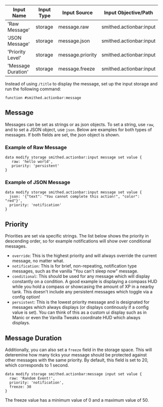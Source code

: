 | Input Name         | Input Type | Input Source     | Input Objective/Path    | 
| ---                | ---        | ---              | ---                     | 
| 'Raw Message'      | storage    | message.raw      | smithed.actionbar:input | 
| 'JSON Message'     | storage    | message.json     | smithed.actionbar:input | 
| 'Priority Level'   | storage    | message.priority | smithed.actionbar:input | 
| 'Message Duration' | storage    | message.freeze   | smithed.actionbar:input | 



Instead of using `/title` to display the message, set up the input storage and run the following command:
```mcfunction
function #smithed.actionbar:message
```
## Message
Messages can be set as strings or as json objects. To set a string, use `raw`, and to
set a JSON object, use `json`. Below are examples for both types of messages. 
If both fields are set, the json object is shown.  
### **Example of Raw Message** 
```mcfunction
data modify storage smithed.actionbar:input message set value {
   raw: 'hello world',
   priority: 'persistent'
}
```
### **Example of JSON Message**
```mcfunction
data modify storage smithed.actionbar:input message set value {
  json: '{"text": "You cannot complete this action!", "color": "red"}',
  priority: 'notification'
}
```
## Priority
Priorities are set via specific strings. The list below shows the priority in descending order, 
so for example notifications will show over conditional messages.
* `override`: This is the highest priority and will always override the current message, no matter what.
* `notification`: This is for brief, non-repeating, notification type messages, 
                  such as the vanilla "You can't sleep now" message.
* `conditional`: This should be used for any message which will display constantly on a condition. 
                 A good example is displaying a compass HUD while you hold a compass or showcasing the amount of XP
                 in a nearby tank. This doesn't include any persistent messages which toggle via a config option!
* `persistent`: This is the lowest priority message and is designated for messages which always displays 
                (or displays continously if a config value is set). You can think of this as a custom ui display 
                such as in Manic or even the Vanilla Tweaks coordinate HUD which always displays.  
## Message Duration
Additionally, you can also set a `freeze` field in the storage space. 
This will deteremine how many ticks your message should be protected against other messages with the same priority. 
By default, this field is set to 20, which corresponds to 1 second.
```mcfunction
data modify storage smithed.actionbar:message input set value {
  raw: 'Random Event!',
  priority: 'notification',
  freeze: 30
}
```
The freeze value has a minimum value of 0 and a maximum value of 50.